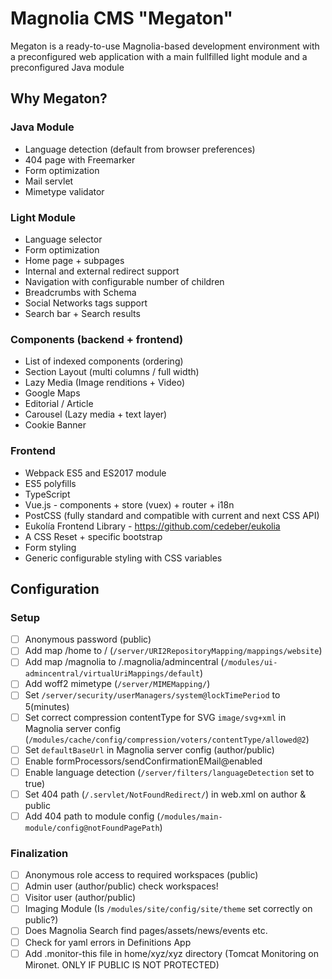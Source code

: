 # Magnolia CMS "Megaton"
Megaton is a ready-to-use Magnolia-based development environment with
a preconfigured web application with a main fullfilled light module and
a preconfigured Java module

## Why Megaton?
### Java Module
- Language detection (default from browser preferences)
- 404 page with Freemarker
- Form optimization
- Mail servlet
- Mimetype validator

### Light Module
- Language selector
- Form optimization
- Home page + subpages
- Internal and external redirect support
- Navigation with configurable number of children
- Breadcrumbs with Schema
- Social Networks tags support
- Search bar + Search results

### Components (backend + frontend)
- List of indexed components (ordering)
- Section Layout (multi columns / full width)
- Lazy Media (Image renditions + Video)
- Google Maps
- Editorial / Article
- Carousel (Lazy media + text layer)
- Cookie Banner

### Frontend
- Webpack ES5 and ES2017 module
- ES5 polyfills
- TypeScript
- Vue.js - components + store (vuex) + router + i18n
- PostCSS (fully standard and compatible with current and next CSS API)
- Eukolía Frontend Library - https://github.com/cedeber/eukolia
- A CSS Reset + specific bootstrap
- Form styling
- Generic configurable styling with CSS variables

## Configuration
### Setup
- [ ] Anonymous password (public)
- [ ] Add map /home to / (`/server/URI2RepositoryMapping/mappings/website`)
- [ ] Add map /magnolia to /.magnolia/admincentral (`/modules/ui-admincentral/virtualUriMappings/default`)
- [ ] Add woff2 mimetype (`/server/MIMEMapping/`)
- [ ] Set `/server/security/userManagers/system@lockTimePeriod` to 5(minutes)
- [ ] Set correct compression contentType for SVG `image/svg+xml` in Magnolia server config (`/modules/cache/config/compression/voters/contentType/allowed@2`)
- [ ] Set `defaultBaseUrl` in Magnolia server config (author/public)
- [ ] Enable formProcessors/sendConfirmationEMail@enabled
- [ ] Enable language detection (`/server/filters/languageDetection` set to true)
- [ ] Set 404 path (`/.servlet/NotFoundRedirect/`) in web.xml on author & public
- [ ] Add 404 path to module config (`/modules/main-module/config@notFoundPagePath`)

### Finalization
- [ ] Anonymous role access to required workspaces (public)
- [ ] Admin user (author/public) check workspaces!
- [ ] Visitor user (author/public)
- [ ] Imaging Module (Is `/modules/site/config/site/theme` set correctly on public?)
- [ ] Does Magnolia Search find pages/assets/news/events etc.
- [ ] Check for yaml errors in Definitions App
- [ ] Add .monitor-this file in home/xyz/xyz directory (Tomcat Monitoring on Mironet. ONLY IF PUBLIC IS NOT PROTECTED)
